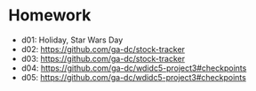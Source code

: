 # Homework

- d01: Holiday, Star Wars Day
- d02: https://github.com/ga-dc/stock-tracker
- d03: https://github.com/ga-dc/stock-tracker
- d04: https://github.com/ga-dc/wdidc5-project3#checkpoints
- d05: https://github.com/ga-dc/wdidc5-project3#checkpoints
